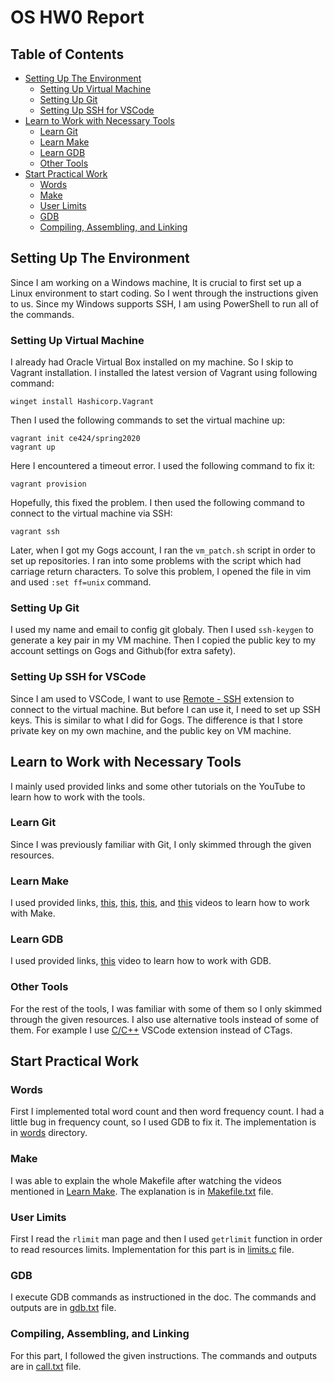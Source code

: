 # OS HW0 Report

## Table of Contents
- [Setting Up The Environment](#setting-up-the-environment)
    - [Setting Up Virtual Machine](#setting-up-virtual-machine)
    - [Setting Up Git](#setting-up-git)
    - [Setting Up SSH for VSCode](#setting-up-ssh)
- [Learn to Work with Necessary Tools](#learn-to-work-with-necessary-tools)
    - [Learn Git](#learn-git)
    - [Learn Make](#learn-make)
    - [Learn GDB](#learn-gdb)
    - [Other Tools](#other-tools)
- [Start Practical Work](#start-practical-work)
    - [Words](#words)
    - [Make](#make)
    - [User Limits](#user-limits)
    - [GDB](#gdb)
    - [Compiling, Assembling, and Linking](#compiling-assembling-and-linking)

## Setting Up The Environment
Since I am working on a Windows machine, It is crucial to first set up a Linux environment to start coding. So I went through the instructions given to us. Since my Windows supports SSH, I am using PowerShell to run all of the commands.
### Setting Up Virtual Machine
I already had Oracle Virtual Box installed on my machine. So I skip to Vagrant installation. I installed the latest version of Vagrant using following command:
```
winget install Hashicorp.Vagrant
``` 
Then I used the following commands to set the virtual machine up:
```
vagrant init ce424/spring2020
vagrant up
```
Here I encountered a timeout error. I used the following command to fix it:
```
vagrant provision
```
Hopefully, this fixed the problem. I then used the following command to connect to the virtual machine via SSH:
```
vagrant ssh
```
Later, when I got my Gogs account, I ran the `vm_patch.sh` script in order to set up repositories. I ran into some problems with the script which had carriage return characters. To solve this problem, I opened the file in vim and used `:set ff=unix` command.
### Setting Up Git
I used my name and email to config git globaly. Then I used `ssh-keygen` to generate a key pair in my VM machine. Then I copied the public key to my account settings on Gogs and Github(for extra safety).
### Setting Up SSH for VSCode
Since I am used to VSCode, I want to use [Remote - SSH](https://marketplace.visualstudio.com/items?itemName=ms-vscode-remote.remote-ssh) extension to connect to the virtual machine. But before I can use it, I need to set up SSH keys. This is similar to what I did for Gogs. The difference is that I store private key on my own machine, and the public key on VM machine.

## Learn to Work with Necessary Tools
I mainly used provided links and some other tutorials on the YouTube to learn how to work with the tools. 
### Learn Git
Since I was previously familiar with Git, I only skimmed through the given resources.
### Learn Make
I used provided links, [this](https://www.youtube.com/watch?v=DtGrdB8wQ_8), [this](https://www.youtube.com/watch?v=PiFUuQqW-v8), [this](https://www.youtube.com/watch?v=GExnnTaBELk), and [this](https://www.youtube.com/watch?v=viQRxaxs70c) videos to learn how to work with Make.
### Learn GDB
I used provided links, [this](https://www.youtube.com/watch?v=bWH-nL7v5F4) video to learn how to work with GDB.
### Other Tools
For the rest of the tools, I was familiar with some of them so I only skimmed through the given resources. I also use alternative tools instead of some of them. For example I use [C/C++](https://marketplace.visualstudio.com/items?itemName=ms-vscode.cpptools) VSCode extension instead of CTags.

## Start Practical Work
### Words
First I implemented total word count and then word frequency count. I had a little bug in frequency count, so I used GDB to fix it. The implementation is in [words](./words/) directory.

### Make
I was able to explain the whole Makefile after watching the videos mentioned in [Learn Make](#learn-make). The explanation is in [Makefile.txt](./words/Makefile.txt) file.

### User Limits
First I read the `rlimit` man page and then I used `getrlimit` function in order to read resources limits. Implementation for this part is in [limits.c](./limits.c) file.

### GDB
I execute GDB commands as instructioned in the doc. The commands and outputs are in [gdb.txt](./gdb.txt) file.

### Compiling, Assembling, and Linking
For this part, I followed the given instructions. The commands and outputs are in [call.txt](./call.txt) file.
